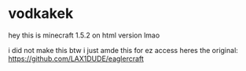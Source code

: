 # vodkakek

hey this is minecraft 1.5.2 on html version lmao

i did not make this btw i just amde this for ez access heres the original: https://github.com/LAX1DUDE/eaglercraft

